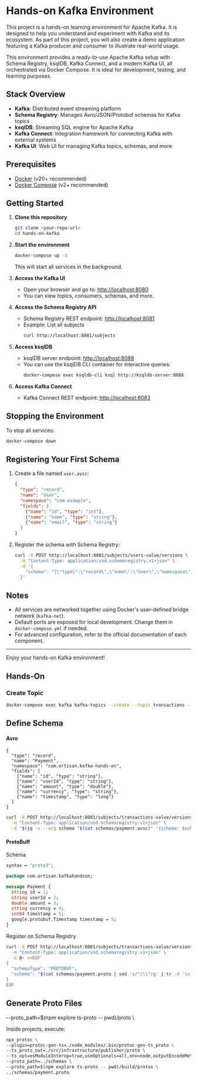 # Hands-on Kafka Environment

This project is a hands-on learning environment for Apache Kafka. It is designed to help you understand and experiment with Kafka and its ecosystem. As part of this project, you will also create a demo application featuring a Kafka producer and consumer to illustrate real-world usage.

This environment provides a ready-to-use Apache Kafka setup with Schema Registry, ksqlDB, Kafka Connect, and a modern Kafka UI, all orchestrated via Docker Compose. It is ideal for development, testing, and learning purposes.

## Stack Overview

- **Kafka**: Distributed event streaming platform
- **Schema Registry**: Manages Avro/JSON/Protobuf schemas for Kafka topics
- **ksqlDB**: Streaming SQL engine for Apache Kafka
- **Kafka Connect**: Integration framework for connecting Kafka with external systems
- **Kafka UI**: Web UI for managing Kafka topics, schemas, and more

## Prerequisites

- [Docker](https://www.docker.com/get-started) (v20+ recommended)
- [Docker Compose](https://docs.docker.com/compose/) (v2+ recommended)

## Getting Started

1. **Clone this repository**

   ```sh
   git clone <your-repo-url>
   cd hands-on-kafka
   ```

2. **Start the environment**

   ```sh
   docker-compose up -d
   ```

   This will start all services in the background.

3. **Access the Kafka UI**

   - Open your browser and go to: [http://localhost:8080](http://localhost:8080)
   - You can view topics, consumers, schemas, and more.

4. **Access the Schema Registry API**

   - Schema Registry REST endpoint: [http://localhost:8081](http://localhost:8081)
   - Example: List all subjects
     ```sh
     curl http://localhost:8081/subjects
     ```

5. **Access ksqlDB**

   - ksqlDB server endpoint: [http://localhost:8088](http://localhost:8088)
   - You can use the ksqlDB CLI container for interactive queries:
     ```sh
     docker-compose exec ksqldb-cli ksql http://ksqldb-server:8088
     ```

6. **Access Kafka Connect**

   - Kafka Connect REST endpoint: [http://localhost:8083](http://localhost:8083)

## Stopping the Environment

To stop all services:

```sh
docker-compose down
```

## Registering Your First Schema

1. Create a file named `user.avsc`:

   ```json
   {
     "type": "record",
     "name": "User",
     "namespace": "com.example",
     "fields": [
       {"name": "id", "type": "int"},
       {"name": "name", "type": "string"},
       {"name": "email", "type": "string"}
     ]
   }
   ```

2. Register the schema with Schema Registry:

   ```sh
   curl -X POST http://localhost:8081/subjects/users-value/versions \
     -H "Content-Type: application/vnd.schemaregistry.v1+json" \
     -d '{
       "schema": "{\"type\":\"record\",\"name\":\"User\",\"namespace\":\"com.example\",\"fields\":[{\"name\":\"id\",\"type\":\"int\"},{\"name\":\"name\",\"type\":\"string\"},{\"name\":\"email\",\"type\":\"string\"}]}"
     }'
   ```

## Notes

- All services are networked together using Docker's user-defined bridge network (`kafka-net`).
- Default ports are exposed for local development. Change them in `docker-compose.yml` if needed.
- For advanced configuration, refer to the official documentation of each component.

---

Enjoy your hands-on Kafka environment!


## Hands-On

### Create Topic

```sh
docker-compose exec kafka kafka-topics --create --topic transactions --bootstrap-server kafka:9092 --partitions 1 --replication-factor 1
```

## Define Schema


#### Avro
```avsc
{
  "type": "record",
  "name": "Payment",
  "namespace": "com.ortisan.kafka-hands-on",
  "fields": [
    {"name": "id", "type": "string"},
    {"name": "userId", "type": "string"},
    {"name": "amount", "type": "double"},
    {"name": "currency", "type": "string"},
    {"name": "timestamp", "type": "long"}
  ]
}
```

```sh
curl -X POST http://localhost:8081/subjects/transactions-value/versions \
  -H "Content-Type: application/vnd.schemaregistry.v1+json" \
  -d "$(jq -n --arg schema "$(cat schemas/payment.avsc)" '{schema: $schema}')"
```

#### ProtoBuff

Schema

```proto
syntax = "proto3";

package com.ortisan.kafkahandson;

message Payment {
  string id = 1;
  string userId = 2;
  double amount = 3;
  string currency = 4;
  int64 timestamp = 5;
  google.protobuf.Timestamp timestamp = 5;
}
```

Register on Schema Registry

```sh
curl -X POST http://localhost:8081/subjects/transactions-value/versions \
  -H "Content-Type: application/vnd.schemaregistry.v1+json" \
  -d @- <<EOF
{
  "schemaType": "PROTOBUF",
  "schema": "$(cat schemas/payment.proto | sed 's/"/\\"/g' | tr -d '\n')"
}
EOF
```


## Generate Proto Files


--proto_path=$(npm explore ts-proto -- pwd)/proto \


Inside projects, execute:
```sh
npx protoc \
--plugin=protoc-gen-ts=./node_modules/.bin/protoc-gen-ts_proto \
--ts_proto_out=./src/infrastructure/publisher/proto \
--ts_opt=esModuleInterop=true,useOptionals=all,env=node,outputEncodeMethods=true,outputJsonMethods=true \
--proto_path=../schemas \
--proto_path=$(npm explore ts-proto -- pwd)/build/protos \
../schemas/payment.proto
```